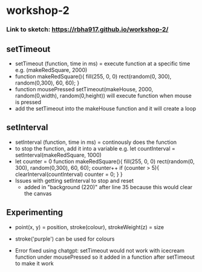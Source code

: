 # workshop-2

### Link to sketch: https://rbha917.github.io/workshop-2/

## setTimeout
- setTimeout (function, time in ms) = execute  function at a specific time e.g. (makeRedSquare, 2000)
- function makeRedSquare(){
	fill(255, 0, 0)
	rect(random(0, 300), random(0,300), 60, 60);
}
- function mousePressed 
 	setTimeout(makeHouse, 2000, random(0,width), random(0,height)) will execute function when mouse is pressed
- add the setTimeout into the makeHouse function and it will create a loop

## setInterval
- setInterval (function, time in ms) = continously does the function
- to stop the function, add it into a variable e.g.
	let countInterval = setInterval(makeRedSquare, 1000)
- let counter = 0
 function makeRedSquare(){
	fill(255, 0, 0)
	rect(random(0, 300), random(0,300), 60, 60);
	counter++
	if (counter > 5){
	clearInterval(countInterval)
	counter = 0;
	}
}
- Issues with getting setInterval to stop and reset
	- added in "background (220)" after line 35 because this would clear the canvas

## Experimenting
- point(x, y) = position, stroke(colour), strokeWeight(z) = size
- stroke('purple') can be used for colours

- Error fixed using chatgpt: setTimeout would not work with icecream function under mousePressed so it added in a function after setTimeout to make it work
